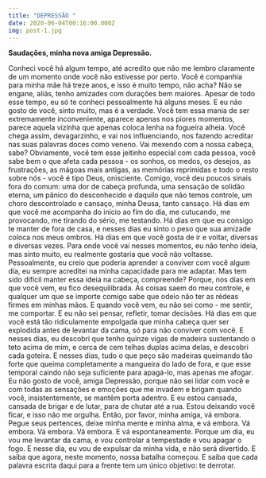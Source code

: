 ```yaml
---
title: "DEPRESSÃO "
date: 2020-06-04T00:16:00.000Z
img: post-1.jpg
---
```

<!--StartFragment-->

**Saudações, minha nova amiga Depressão.**

Conheci você há algum tempo, até acredito que não me lembro claramente de um momento onde você não estivesse por perto. Você é companhia para minha mãe há treze anos, e isso é muito tempo, não acha? Não se engane, aliás, tenho amizades com durações bem maiores. Apesar de todo esse tempo, eu só te conheci pessoalmente há alguns meses. E eu não gosto de você, sinto muito, mas é a verdade. Você tem essa mania de ser extremamente inconveniente, aparece apenas nos piores momentos, parece aquela vizinha que apenas coloca lenha na fogueira alheia. Você chega assim, devagarzinho, e vai nos influenciando, nos fazendo acreditar nas suas palavras doces como veneno. Vai mexendo com a nossa cabeça, sabe? Obviamente, você tem esse jeitinho especial com cada pessoa, você sabe bem o que afeta cada pessoa - os sonhos, os medos, os desejos, as frustrações, as mágoas mais antigas, as memórias reprimidas e todo o resto sobre nós - você é tipo Deus, onisciente. Comigo, você deu poucos sinais fora do comum: uma dor de cabeça profunda, uma sensação de solidão eterna, um pânico do desconhecido e daquilo que não temos controle, um choro descontrolado e cansaço, minha Deusa, tanto cansaço. Há dias em que você me acompanha do início ao fim do dia, me cutucando, me provocando, me tirando do sério, me testando. Há dias em que eu consigo te manter de fora de casa, e nesses dias eu sinto o peso que sua amizade coloca nos meus ombros. Há dias em que você gosta de ir e voltar, diversas e diversas vezes. Para onde você vai nesses momentos, eu não tenho ideia, mas sinto muito, eu realmente gostaria que você não voltasse. Pessoalmente, eu creio que poderia aprender a conviver com você algum dia, eu sempre acreditei na minha capacidade para me adaptar. Mas tem sido difícil manter essa ideia na cabeça, compreende? Porque, nos dias em que você vem, eu fico desequilibrada. As coisas saem do meu controle, e qualquer um que se importe comigo sabe que odeio não ter as rédeas firmes em minhas mãos. E quando você vem, eu não sei como - me sentir, me comportar. E eu não sei pensar, refletir, tomar decisões. Há dias em que você está tão ridiculamente empolgada que minha cabeça quer ser explodida antes de levantar da cama, só para não conviver com você. E nesses dias, eu descobri que tenho quinze vigas de madeira sustentando o teto acima de mim, e cerca de cem telhas duplas acima delas, e descobri cada goteira. E nesses dias, tudo o que peço são madeiras queimando tão forte que queima completamente a mangueira do lado de fora, e que esse temporal caindo não seja suficiente para apagá-lo, mas apenas me afogar. Eu não gosto de você, amiga Depressão, porque não sei lidar com você e com todas as sensações e emoções que me invadem e brigam quando você, insistentemente, se mantêm porta adentro. E eu estou cansada, cansada de brigar e de lutar, para de chutar até a rua. Estou deixando você ficar, e isso não me orgulha. Então, por favor, minha amiga, vá embora. Pegue seus pertences, deixe minha mente e minha alma, e vá embora. Vá embora. Vá embora. Vá embora. E vá espontaneamente. Porque um dia, eu vou me levantar da cama, e vou controlar a tempestade e vou apagar o fogo. E nesse dia, eu vou de expulsar da minha vida, e não será divertido. E saiba que agora, neste momento, nossa batalha começou. E saiba que cada palavra escrita daqui para a frente tem um único objetivo: te derrotar.